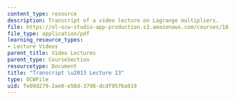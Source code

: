 ```yaml
---
content_type: resource
description: Transcript of a video lecture on Lagrange multipliers.
file: https://ol-ocw-studio-app-production.s3.amazonaws.com/courses/18-02-multivariable-calculus-fall-2007/fe09d2792ae0e58d3798dcdf9576a919_18_022007L13.pdf
file_type: application/pdf
learning_resource_types:
- Lecture Videos
parent_title: Video Lectures
parent_type: CourseSection
resourcetype: Document
title: "Transcript \u2013 Lecture 13"
type: OCWFile
uid: fe09d279-2ae0-e58d-3798-dcdf9576a919
---
```

